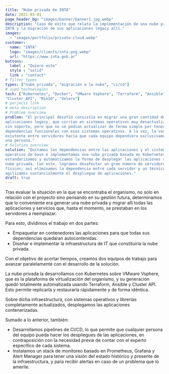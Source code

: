 ```yaml
---
title: "Nube privada de INTA"
date: 2021-03-01
page_header_bg: "images/banner/banner1.jpg.webp"
description: "Caso de éxito que relata la implementación de una nube privada en
INTA y la migración de sus aplicaciones legacy allí."
images: 
  - "images/portfolio/private-cloud.webp"
customer:
  name: "INTA"
  logo: "images/clients/inta.png.webp"
  url: "https://www.inta.gob.ar"
buttons:
  label : "Quiero esto"
  style : "solid"
  link : "contact"
# filter types
types: ["nube privada", "migración a la nube", "ci/cd"]
# used technologies
tech: ["Kubernetes", "Docker", "VMware Vsphere", "Terraform", "Ansible",
"Cluster API", "MinIO", "Velero"]
# porjects link
# meta description
# Problem overview
problem: "El principal desafío consistía en migrar una gran cantidad de
aplicaciones legacy, que corrían en sistemas operativos muy desactualizados y
sin soporte, pero que no se podían actualizar de forma simple por tener
dependencias funcionales con esos sistemas operativos. A la vez, la variabilidad
existente entre servidores hacía que cada equipo dependiera exclusivamente de
una persona."
# Solution overview
solution: "Quitamos las dependencias entre las aplicaciones y el sistema
operativo de base e implementamos una nube privada basada en Kubernetes. También
estandarizamos y automatizamos la forma de desplegar las aplicaciones sobre la
nube privada. Con esto, logramos desafectar un gran número de servidores
físicos; así eliminamos la dependencia entre cada servidor y un técnico y
agilizamos sustancialmente el despliegue de aplicaciones."
draft: true
---
```


Tras evaluar la situación en la que se encontraba el organismo, no solo en
relación con el proyecto sino pensando en su gestión futura, determinamos que lo
conveniente era generar una nube privada y migrar allí todas las aplicaciones y
servicios que, hasta el momento, se prestaban en los servidores a reemplazar.

Para esto, dividimos el trabajo en dos partes:

* Empaquetar en contenedores las aplicaciones para que todas sus dependencias
  quedaran autocontenidas.
* Diseñar e implementar la infraestructura de IT que constituiría la nube
  privada.

Con el objetivo de acortar tiempos, creamos  dos equipos de trabajo para avanzar
paralelamente con el desarrollo de la solución.

La nube privada la desarrollamos con Kubernetes sobre VMware Vsphere, que es la
plataforma de virtualización del organismo, y su generación quedó totalmente
automatizada usando Terraform, Ansible y Cluster API. Esto permite replicarla y
restaurarla rápidamente y de forma idéntica.

Sobre dicha infraestructura, con sistemas operativos y librerías completamente
actualizados, desplegamos las aplicaciones contenerizadas.

Sumado a lo anterior, también:

* Desarrollamos pipelines de CI/CD, lo que permite que cualquier persona del
  equipo pueda hacer los despliegues de las aplicaciones, en contraposición con
la necesidad previa de contar con el experto específico de cada sistema.
* Instalamos un stack de monitoreo basado en Prometheus, Grafana y Alert Manager
  para tener una visión del estado histórico y presente de la infraestructura, y
para recibir alertas en caso de un problema que lo amerite.
